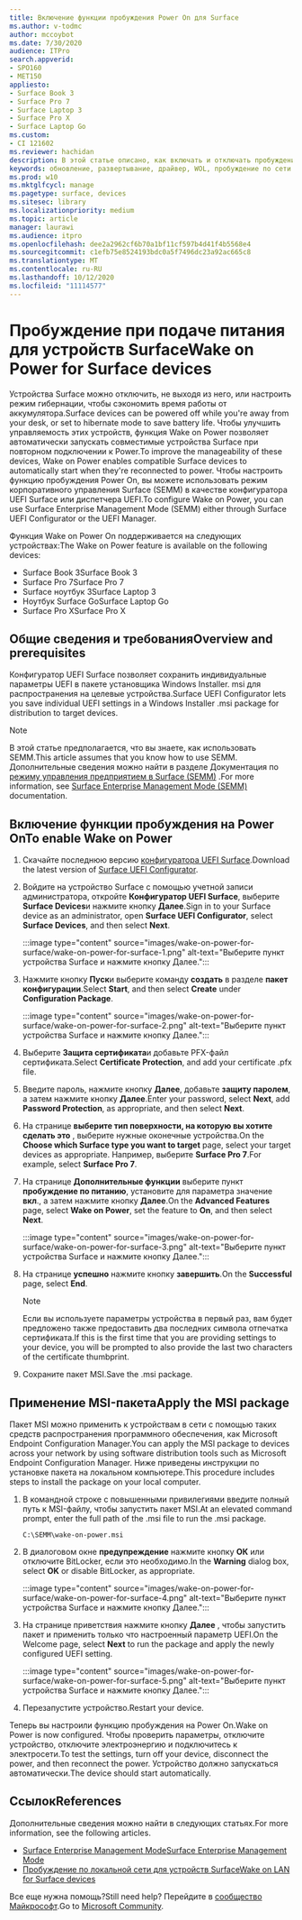 ```yaml
---
title: Включение функции пробуждения Power On для Surface
ms.author: v-todmc
author: mccoybot
ms.date: 7/30/2020
audience: ITPro
search.appverid:
- SPO160
- MET150
appliesto:
- Surface Book 3
- Surface Pro 7
- Surface Laptop 3
- Surface Pro X
- Surface Laptop Go
ms.custom:
- CI 121602
ms.reviewer: hachidan
description: В этой статье описано, как включать и отключать пробуждение Power On для устройств Surface.
keywords: обновление, развертывание, драйвер, WOL, пробуждение по сети
ms.prod: w10
ms.mktglfcycl: manage
ms.pagetype: surface, devices
ms.sitesec: library
ms.localizationpriority: medium
ms.topic: article
manager: laurawi
ms.audience: itpro
ms.openlocfilehash: dee2a2962cf6b70a1bf11cf597b4d41f4b5568e4
ms.sourcegitcommit: c1efb75e8524193bdc0a5f7496dc23a92ac665c8
ms.translationtype: MT
ms.contentlocale: ru-RU
ms.lasthandoff: 10/12/2020
ms.locfileid: "11114577"
---
```

# <span data-ttu-id="6a757-104">Пробуждение при подаче питания для устройств Surface</span><span class="sxs-lookup"><span data-stu-id="6a757-104">Wake on Power for Surface devices</span></span>

<span data-ttu-id="6a757-105">Устройства Surface можно отключить, не выходя из него, или настроить режим гибернации, чтобы сэкономить время работы от аккумулятора.</span><span class="sxs-lookup"><span data-stu-id="6a757-105">Surface devices can be powered off while you're away from your desk, or set to hibernate mode to save battery life.</span></span> <span data-ttu-id="6a757-106">Чтобы улучшить управляемость этих устройств, функция Wake on Power позволяет автоматически запускать совместимые устройства Surface при повторном подключении к Power.</span><span class="sxs-lookup"><span data-stu-id="6a757-106">To improve the manageability of these devices, Wake on Power enables compatible Surface devices to automatically start when they're reconnected to power.</span></span> <span data-ttu-id="6a757-107">Чтобы настроить функцию пробуждения Power On, вы можете использовать режим корпоративного управления Surface (SEMM) в качестве конфигуратора UEFI Surface или диспетчера UEFI.</span><span class="sxs-lookup"><span data-stu-id="6a757-107">To configure Wake on Power, you can use Surface Enterprise Management Mode (SEMM) either through Surface UEFI Configurator or the UEFI Manager.</span></span>

<span data-ttu-id="6a757-108">Функция Wake on Power On поддерживается на следующих устройствах:</span><span class="sxs-lookup"><span data-stu-id="6a757-108">The Wake on Power feature is available on the following devices:</span></span>

- <span data-ttu-id="6a757-109">Surface Book 3</span><span class="sxs-lookup"><span data-stu-id="6a757-109">Surface Book 3</span></span>
- <span data-ttu-id="6a757-110">Surface Pro 7</span><span class="sxs-lookup"><span data-stu-id="6a757-110">Surface Pro 7</span></span>
- <span data-ttu-id="6a757-111">Surface ноутбук 3</span><span class="sxs-lookup"><span data-stu-id="6a757-111">Surface Laptop 3</span></span>
- <span data-ttu-id="6a757-112">Ноутбук Surface Go</span><span class="sxs-lookup"><span data-stu-id="6a757-112">Surface Laptop Go</span></span>
- <span data-ttu-id="6a757-113">Surface Pro X</span><span class="sxs-lookup"><span data-stu-id="6a757-113">Surface Pro X</span></span> 


## <span data-ttu-id="6a757-114">Общие сведения и требования</span><span class="sxs-lookup"><span data-stu-id="6a757-114">Overview and prerequisites</span></span>

<span data-ttu-id="6a757-115">Конфигуратор UEFI Surface позволяет сохранить индивидуальные параметры UEFI в пакете установщика Windows Installer. msi для распространения на целевые устройства.</span><span class="sxs-lookup"><span data-stu-id="6a757-115">Surface UEFI Configurator lets you save individual UEFI settings in a Windows Installer .msi package for distribution to target devices.</span></span> 

> [!NOTE]
> <span data-ttu-id="6a757-116">В этой статье предполагается, что вы знаете, как использовать SEMM.</span><span class="sxs-lookup"><span data-stu-id="6a757-116">This article assumes that you know how to use SEMM.</span></span> <span data-ttu-id="6a757-117">Дополнительные сведения можно найти в разделе Документация по [режиму управления предприятием в Surface (SEMM)](surface-enterprise-management-mode.md) .</span><span class="sxs-lookup"><span data-stu-id="6a757-117">For more information, see [Surface Enterprise Management Mode (SEMM)](surface-enterprise-management-mode.md) documentation.</span></span>

## <span data-ttu-id="6a757-118">Включение функции пробуждения на Power On</span><span class="sxs-lookup"><span data-stu-id="6a757-118">To enable Wake on Power</span></span>

1.  <span data-ttu-id="6a757-119">Скачайте последнюю версию [конфигуратора UEFI Surface](https://www.microsoft.com/download/confirmation.aspx?id=46703).</span><span class="sxs-lookup"><span data-stu-id="6a757-119">Download the latest version of [Surface UEFI Configurator](https://www.microsoft.com/download/confirmation.aspx?id=46703).</span></span>
2.  <span data-ttu-id="6a757-120">Войдите на устройство Surface с помощью учетной записи администратора, откройте **Конфигуратор UEFI Surface**, выберите **Surface Devices**и нажмите кнопку **Далее**.</span><span class="sxs-lookup"><span data-stu-id="6a757-120">Sign in to your Surface device as an administrator, open **Surface UEFI Configurator**, select **Surface Devices**, and then select **Next**.</span></span>

    :::image type="content" source="images/wake-on-power-for-surface/wake-on-power-for-surface-1.png" alt-text="Выберите пункт устройства Surface и нажмите кнопку Далее.":::
3.  <span data-ttu-id="6a757-122">Нажмите кнопку **Пуск**и выберите команду **создать** в разделе **пакет конфигурации**.</span><span class="sxs-lookup"><span data-stu-id="6a757-122">Select **Start**, and then select **Create** under **Configuration Package**.</span></span>

    :::image type="content" source="images/wake-on-power-for-surface/wake-on-power-for-surface-2.png" alt-text="Выберите пункт устройства Surface и нажмите кнопку Далее.":::
4.  <span data-ttu-id="6a757-124">Выберите **Защита сертификата**и добавьте PFX-файл сертификата.</span><span class="sxs-lookup"><span data-stu-id="6a757-124">Select **Certificate Protection**, and add your certificate .pfx file.</span></span> 
5. <span data-ttu-id="6a757-125">Введите пароль, нажмите кнопку **Далее**, добавьте **защиту паролем**, а затем нажмите кнопку **Далее**.</span><span class="sxs-lookup"><span data-stu-id="6a757-125">Enter your password, select **Next**, add **Password Protection**, as appropriate, and then select **Next**.</span></span>
6.  <span data-ttu-id="6a757-126">На странице **выберите тип поверхности, на которую вы хотите сделать это** , выберите нужные оконечные устройства.</span><span class="sxs-lookup"><span data-stu-id="6a757-126">On the **Choose which Surface type you want to target** page, select your target devices as appropriate.</span></span> <span data-ttu-id="6a757-127">Например, выберите **Surface Pro 7**.</span><span class="sxs-lookup"><span data-stu-id="6a757-127">For example, select **Surface Pro 7**.</span></span>
7.  <span data-ttu-id="6a757-128">На странице **Дополнительные функции** выберите пункт **пробуждение по питанию**, установите для параметра значение **вкл**., а затем нажмите кнопку **Далее**.</span><span class="sxs-lookup"><span data-stu-id="6a757-128">On the **Advanced Features** page, select **Wake on Power**, set the feature to **On**, and then select **Next**.</span></span>

    :::image type="content" source="images/wake-on-power-for-surface/wake-on-power-for-surface-3.png" alt-text="Выберите пункт устройства Surface и нажмите кнопку Далее."::: 
8.  <span data-ttu-id="6a757-130">На странице **успешно** нажмите кнопку **завершить**.</span><span class="sxs-lookup"><span data-stu-id="6a757-130">On the **Successful** page, select **End**.</span></span>

    > [!NOTE]
    > <span data-ttu-id="6a757-131">Если вы используете параметры устройства в первый раз, вам будет предложено также предоставить два последних символа отпечатка сертификата.</span><span class="sxs-lookup"><span data-stu-id="6a757-131">If this is the first time that you are providing settings to your device, you will be prompted to also provide the last two characters of the certificate thumbprint.</span></span> 
9.  <span data-ttu-id="6a757-132">Сохраните пакет MSI.</span><span class="sxs-lookup"><span data-stu-id="6a757-132">Save the .msi package.</span></span> 

## <span data-ttu-id="6a757-133">Применение MSI-пакета</span><span class="sxs-lookup"><span data-stu-id="6a757-133">Apply the MSI package</span></span> 

<span data-ttu-id="6a757-134">Пакет MSI можно применить к устройствам в сети с помощью таких средств распространения программного обеспечения, как Microsoft Endpoint Configuration Manager.</span><span class="sxs-lookup"><span data-stu-id="6a757-134">You can apply the MSI package to devices across your network by using software distribution tools such as Microsoft Endpoint Configuration Manager.</span></span> <span data-ttu-id="6a757-135">Ниже приведены инструкции по установке пакета на локальном компьютере.</span><span class="sxs-lookup"><span data-stu-id="6a757-135">This procedure includes steps to install the package on your local computer.</span></span> 

1.  <span data-ttu-id="6a757-136">В командной строке с повышенными привилегиями введите полный путь к MSI-файлу, чтобы запустить пакет MSI.</span><span class="sxs-lookup"><span data-stu-id="6a757-136">At an elevated command prompt, enter the full path of the .msi file to run the .msi package.</span></span> 

    ```
    C:\SEMM\wake-on-power.msi 
    ```

2.  <span data-ttu-id="6a757-137">В диалоговом окне **предупреждение** нажмите кнопку **ОК** или отключите BitLocker, если это необходимо.</span><span class="sxs-lookup"><span data-stu-id="6a757-137">In the **Warning** dialog box, select **OK** or disable BitLocker, as appropriate.</span></span>

    :::image type="content" source="images/wake-on-power-for-surface/wake-on-power-for-surface-4.png" alt-text="Выберите пункт устройства Surface и нажмите кнопку Далее.":::
3.  <span data-ttu-id="6a757-139">На странице приветствия нажмите кнопку **Далее** , чтобы запустить пакет и применить только что настроенный параметр UEFI.</span><span class="sxs-lookup"><span data-stu-id="6a757-139">On the Welcome page, select **Next** to run the package and apply the newly configured UEFI setting.</span></span>

    :::image type="content" source="images/wake-on-power-for-surface/wake-on-power-for-surface-5.png" alt-text="Выберите пункт устройства Surface и нажмите кнопку Далее.":::
4.  <span data-ttu-id="6a757-141">Перезапустите устройство.</span><span class="sxs-lookup"><span data-stu-id="6a757-141">Restart your device.</span></span> 

<span data-ttu-id="6a757-142">Теперь вы настроили функцию пробуждения на Power On.</span><span class="sxs-lookup"><span data-stu-id="6a757-142">Wake on Power is now configured.</span></span> <span data-ttu-id="6a757-143">Чтобы проверить параметры, отключите устройство, отключите электроэнергию и подключитесь к электросети.</span><span class="sxs-lookup"><span data-stu-id="6a757-143">To test the settings, turn off your device, disconnect the power, and then reconnect the power.</span></span> <span data-ttu-id="6a757-144">Устройство должно запускаться автоматически.</span><span class="sxs-lookup"><span data-stu-id="6a757-144">The device should start automatically.</span></span> 

## <span data-ttu-id="6a757-145">Ссылок</span><span class="sxs-lookup"><span data-stu-id="6a757-145">References</span></span>

<span data-ttu-id="6a757-146">Дополнительные сведения можно найти в следующих статьях.</span><span class="sxs-lookup"><span data-stu-id="6a757-146">For more information, see the following articles.</span></span> 

- [<span data-ttu-id="6a757-147">Surface Enterprise Management Mode</span><span class="sxs-lookup"><span data-stu-id="6a757-147">Surface Enterprise Management Mode</span></span>](surface-enterprise-management-mode.md)
- [<span data-ttu-id="6a757-148">Пробуждение по локальной сети для устройств Surface</span><span class="sxs-lookup"><span data-stu-id="6a757-148">Wake on LAN for Surface devices</span></span>](wake-on-lan-for-surface-devices.md)

<span data-ttu-id="6a757-149">Все еще нужна помощь?</span><span class="sxs-lookup"><span data-stu-id="6a757-149">Still need help?</span></span> <span data-ttu-id="6a757-150">Перейдите в [сообщество Майкрософт](https://answers.microsoft.com/).</span><span class="sxs-lookup"><span data-stu-id="6a757-150">Go to [Microsoft Community](https://answers.microsoft.com/).</span></span>